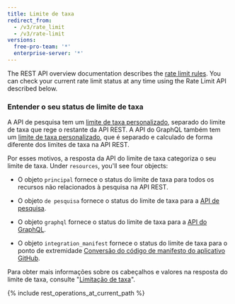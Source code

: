 ```yaml
---
title: Limite de taxa
redirect_from:
  - /v3/rate_limit
  - /v3/rate-limit
versions:
  free-pro-team: '*'
  enterprise-server: '*'
---
```


The REST API overview documentation describes the [rate limit rules](/rest/overview/resources-in-the-rest-api#rate-limiting). You can check your current rate limit status at any time using the Rate Limit API described below.

### Entender o seu status de limite de taxa

A API de pesquisa tem um [limite de taxa personalizado](/v3/search/#rate-limit), separado do limite de taxa que rege o restante da API REST. A API do GraphQL também tem um [limite de taxa personalizado](/v4/guides/resource-limitations/#rate-limit), que é separado e calculado de forma diferente dos limites de taxa na API REST.

Por esses motivos, a resposta da API do limite de taxa categoriza o seu limite de taxa. Under `resources`, you'll see four objects:

* O objeto `principal` fornece o status do limite de taxa para todos os recursos não relacionados à pesquisa na API REST.

* O objeto `de pesquisa` fornece o status do limite de taxa para a [API de pesquisa](/v3/search/).

* O objeto `graphql` fornece o status do limite de taxa para a [API do GraphQL](/v4/).

* O objeto `integration_manifest` fornece o status do limite de taxa para o ponto de extremidade [Conversão do código de manifesto do aplicativo GitHub](/apps/building-github-apps/creating-github-apps-from-a-manifest/#3-you-exchange-the-temporary-code-to-retrieve-the-app-configuration).

Para obter mais informações sobre os cabeçalhos e valores na resposta do limite de taxa, consulte "[Limitação de taxa](/v3/#rate-limiting)".

{% include rest_operations_at_current_path %}
